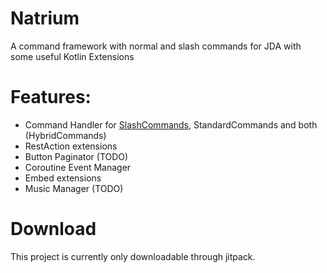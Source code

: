 # Natrium

A command framework with normal and slash commands for JDA with some useful Kotlin Extensions

# Features:
- Command Handler for [SlashCommands](https://github.com/jan-tennert/Natrium/wiki/SlashCommands), StandardCommands and both (HybridCommands)
- RestAction extensions
- Button Paginator (TODO)
- Coroutine Event Manager
- Embed extensions
- Music Manager (TODO)

# Download

This project is currently only downloadable through jitpack.

